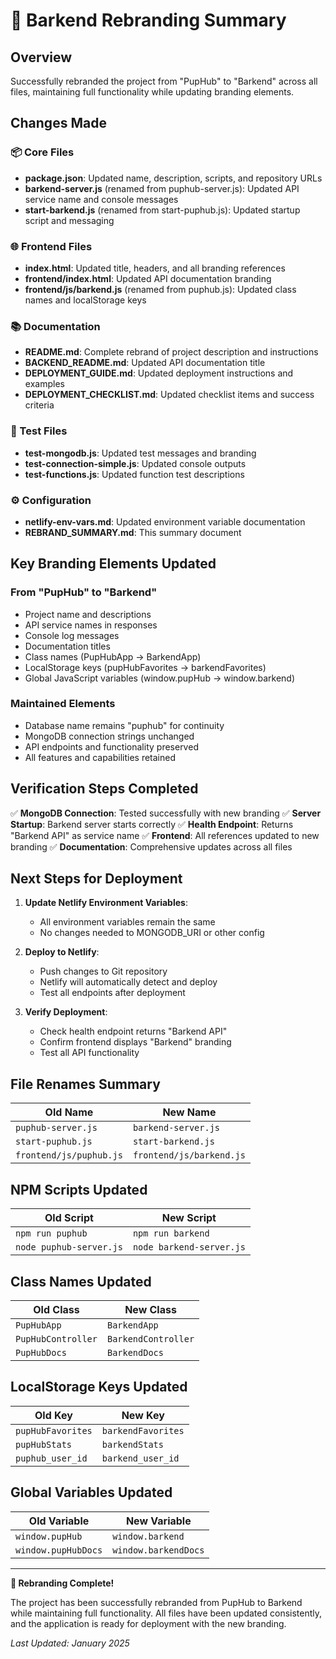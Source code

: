 # 🚀 Barkend Rebranding Summary

## Overview
Successfully rebranded the project from "PupHub" to "Barkend" across all files, maintaining full functionality while updating branding elements.

## Changes Made

### 📦 Core Files
- **package.json**: Updated name, description, scripts, and repository URLs
- **barkend-server.js** (renamed from puphub-server.js): Updated API service name and console messages
- **start-barkend.js** (renamed from start-puphub.js): Updated startup script and messaging

### 🌐 Frontend Files
- **index.html**: Updated title, headers, and all branding references
- **frontend/index.html**: Updated API documentation branding
- **frontend/js/barkend.js** (renamed from puphub.js): Updated class names and localStorage keys

### 📚 Documentation
- **README.md**: Complete rebrand of project description and instructions
- **BACKEND_README.md**: Updated API documentation title
- **DEPLOYMENT_GUIDE.md**: Updated deployment instructions and examples
- **DEPLOYMENT_CHECKLIST.md**: Updated checklist items and success criteria

### 🧪 Test Files
- **test-mongodb.js**: Updated test messages and branding
- **test-connection-simple.js**: Updated console outputs
- **test-functions.js**: Updated function test descriptions

### ⚙️ Configuration
- **netlify-env-vars.md**: Updated environment variable documentation
- **REBRAND_SUMMARY.md**: This summary document

## Key Branding Elements Updated

### From "PupHub" to "Barkend"
- Project name and descriptions
- API service names in responses
- Console log messages
- Documentation titles
- Class names (PupHubApp → BarkendApp)
- LocalStorage keys (pupHubFavorites → barkendFavorites)
- Global JavaScript variables (window.pupHub → window.barkend)

### Maintained Elements
- Database name remains "puphub" for continuity
- MongoDB connection strings unchanged
- API endpoints and functionality preserved
- All features and capabilities retained

## Verification Steps Completed

✅ **MongoDB Connection**: Tested successfully with new branding
✅ **Server Startup**: Barkend server starts correctly
✅ **Health Endpoint**: Returns "Barkend API" as service name
✅ **Frontend**: All references updated to new branding
✅ **Documentation**: Comprehensive updates across all files

## Next Steps for Deployment

1. **Update Netlify Environment Variables**:
   - All environment variables remain the same
   - No changes needed to MONGODB_URI or other config

2. **Deploy to Netlify**:
   - Push changes to Git repository
   - Netlify will automatically detect and deploy
   - Test all endpoints after deployment

3. **Verify Deployment**:
   - Check health endpoint returns "Barkend API"
   - Confirm frontend displays "Barkend" branding
   - Test all API functionality

## File Renames Summary

| Old Name | New Name |
|----------|----------|
| `puphub-server.js` | `barkend-server.js` |
| `start-puphub.js` | `start-barkend.js` |
| `frontend/js/puphub.js` | `frontend/js/barkend.js` |

## NPM Scripts Updated

| Old Script | New Script |
|------------|------------|
| `npm run puphub` | `npm run barkend` |
| `node puphub-server.js` | `node barkend-server.js` |

## Class Names Updated

| Old Class | New Class |
|-----------|-----------|
| `PupHubApp` | `BarkendApp` |
| `PupHubController` | `BarkendController` |
| `PupHubDocs` | `BarkendDocs` |

## LocalStorage Keys Updated

| Old Key | New Key |
|---------|---------|
| `pupHubFavorites` | `barkendFavorites` |
| `pupHubStats` | `barkendStats` |
| `puphub_user_id` | `barkend_user_id` |

## Global Variables Updated

| Old Variable | New Variable |
|--------------|--------------|
| `window.pupHub` | `window.barkend` |
| `window.pupHubDocs` | `window.barkendDocs` |

---

**🎉 Rebranding Complete!** 

The project has been successfully rebranded from PupHub to Barkend while maintaining full functionality. All files have been updated consistently, and the application is ready for deployment with the new branding.

*Last Updated: January 2025*